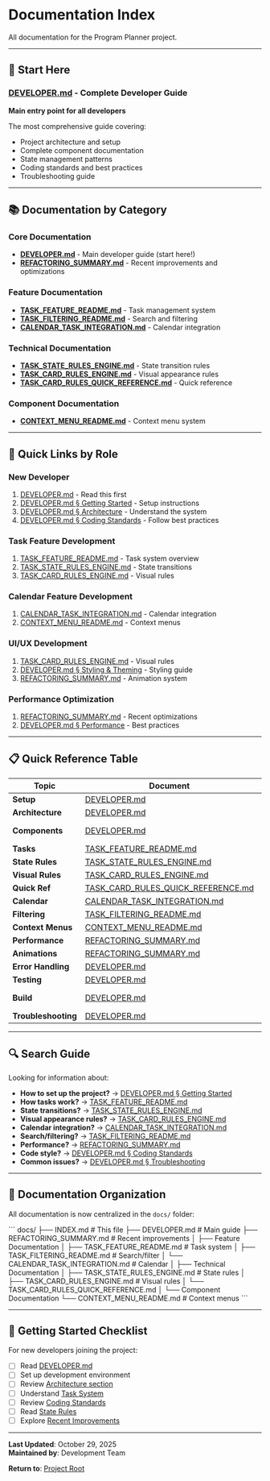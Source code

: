 # Documentation Index

All documentation for the Program Planner project.

---

## 📖 Start Here

### [DEVELOPER.md](./DEVELOPER.md) - Complete Developer Guide
**Main entry point for all developers**

The most comprehensive guide covering:
- Project architecture and setup
- Complete component documentation
- State management patterns
- Coding standards and best practices
- Troubleshooting guide

---

## 📚 Documentation by Category

### Core Documentation

- **[DEVELOPER.md](./DEVELOPER.md)** - Main developer guide (start here!)
- **[REFACTORING_SUMMARY.md](./REFACTORING_SUMMARY.md)** - Recent improvements and optimizations

### Feature Documentation

- **[TASK_FEATURE_README.md](./TASK_FEATURE_README.md)** - Task management system
- **[TASK_FILTERING_README.md](./TASK_FILTERING_README.md)** - Search and filtering
- **[CALENDAR_TASK_INTEGRATION.md](./CALENDAR_TASK_INTEGRATION.md)** - Calendar integration

### Technical Documentation

- **[TASK_STATE_RULES_ENGINE.md](./TASK_STATE_RULES_ENGINE.md)** - State transition rules
- **[TASK_CARD_RULES_ENGINE.md](./TASK_CARD_RULES_ENGINE.md)** - Visual appearance rules
- **[TASK_CARD_RULES_QUICK_REFERENCE.md](./TASK_CARD_RULES_QUICK_REFERENCE.md)** - Quick reference

### Component Documentation

- **[CONTEXT_MENU_README.md](./CONTEXT_MENU_README.md)** - Context menu system

---

## 🎯 Quick Links by Role

### New Developer
1. [DEVELOPER.md](./DEVELOPER.md) - Read this first
2. [DEVELOPER.md § Getting Started](./DEVELOPER.md#getting-started) - Setup instructions
3. [DEVELOPER.md § Architecture](./DEVELOPER.md#architecture) - Understand the system
4. [DEVELOPER.md § Coding Standards](./DEVELOPER.md#coding-standards) - Follow best practices

### Task Feature Development
1. [TASK_FEATURE_README.md](./TASK_FEATURE_README.md) - Task system overview
2. [TASK_STATE_RULES_ENGINE.md](./TASK_STATE_RULES_ENGINE.md) - State transitions
3. [TASK_CARD_RULES_ENGINE.md](./TASK_CARD_RULES_ENGINE.md) - Visual rules

### Calendar Feature Development
1. [CALENDAR_TASK_INTEGRATION.md](./CALENDAR_TASK_INTEGRATION.md) - Calendar integration
2. [CONTEXT_MENU_README.md](./CONTEXT_MENU_README.md) - Context menus

### UI/UX Development
1. [TASK_CARD_RULES_ENGINE.md](./TASK_CARD_RULES_ENGINE.md) - Visual rules
2. [DEVELOPER.md § Styling & Theming](./DEVELOPER.md#styling--theming) - Styling guide
3. [REFACTORING_SUMMARY.md](./REFACTORING_SUMMARY.md) - Animation system

### Performance Optimization
1. [REFACTORING_SUMMARY.md](./REFACTORING_SUMMARY.md) - Recent optimizations
2. [DEVELOPER.md § Performance](./DEVELOPER.md#performance-optimizations) - Best practices

---

## 📋 Quick Reference Table

| Topic | Document | Section |
|-------|----------|---------|
| **Setup** | [DEVELOPER.md](./DEVELOPER.md) | Getting Started |
| **Architecture** | [DEVELOPER.md](./DEVELOPER.md) | Architecture |
| **Components** | [DEVELOPER.md](./DEVELOPER.md) | Component Documentation |
| **Tasks** | [TASK_FEATURE_README.md](./TASK_FEATURE_README.md) | All |
| **State Rules** | [TASK_STATE_RULES_ENGINE.md](./TASK_STATE_RULES_ENGINE.md) | All |
| **Visual Rules** | [TASK_CARD_RULES_ENGINE.md](./TASK_CARD_RULES_ENGINE.md) | All |
| **Quick Ref** | [TASK_CARD_RULES_QUICK_REFERENCE.md](./TASK_CARD_RULES_QUICK_REFERENCE.md) | All |
| **Calendar** | [CALENDAR_TASK_INTEGRATION.md](./CALENDAR_TASK_INTEGRATION.md) | All |
| **Filtering** | [TASK_FILTERING_README.md](./TASK_FILTERING_README.md) | All |
| **Context Menus** | [CONTEXT_MENU_README.md](./CONTEXT_MENU_README.md) | All |
| **Performance** | [REFACTORING_SUMMARY.md](./REFACTORING_SUMMARY.md) | Performance |
| **Animations** | [REFACTORING_SUMMARY.md](./REFACTORING_SUMMARY.md) | Animations |
| **Error Handling** | [DEVELOPER.md](./DEVELOPER.md) | Error Handling |
| **Testing** | [DEVELOPER.md](./DEVELOPER.md) | Testing |
| **Build** | [DEVELOPER.md](./DEVELOPER.md) | Build & Deployment |
| **Troubleshooting** | [DEVELOPER.md](./DEVELOPER.md) | Troubleshooting |

---

## 🔍 Search Guide

Looking for information about:

- **How to set up the project?** → [DEVELOPER.md § Getting Started](./DEVELOPER.md#getting-started)
- **How tasks work?** → [TASK_FEATURE_README.md](./TASK_FEATURE_README.md)
- **State transitions?** → [TASK_STATE_RULES_ENGINE.md](./TASK_STATE_RULES_ENGINE.md)
- **Visual appearance rules?** → [TASK_CARD_RULES_ENGINE.md](./TASK_CARD_RULES_ENGINE.md)
- **Calendar integration?** → [CALENDAR_TASK_INTEGRATION.md](./CALENDAR_TASK_INTEGRATION.md)
- **Search/filtering?** → [TASK_FILTERING_README.md](./TASK_FILTERING_README.md)
- **Performance?** → [REFACTORING_SUMMARY.md](./REFACTORING_SUMMARY.md)
- **Code style?** → [DEVELOPER.md § Coding Standards](./DEVELOPER.md#coding-standards)
- **Common issues?** → [DEVELOPER.md § Troubleshooting](./DEVELOPER.md#troubleshooting)

---

## 📝 Documentation Organization

All documentation is now centralized in the `docs/` folder:

\`\`\`
docs/
├── INDEX.md                              # This file
├── DEVELOPER.md                          # Main guide
├── REFACTORING_SUMMARY.md               # Recent improvements
│
├── Feature Documentation
│   ├── TASK_FEATURE_README.md           # Task system
│   ├── TASK_FILTERING_README.md         # Search/filter
│   └── CALENDAR_TASK_INTEGRATION.md     # Calendar
│
├── Technical Documentation
│   ├── TASK_STATE_RULES_ENGINE.md       # State rules
│   ├── TASK_CARD_RULES_ENGINE.md        # Visual rules
│   └── TASK_CARD_RULES_QUICK_REFERENCE.md
│
└── Component Documentation
    └── CONTEXT_MENU_README.md           # Context menus
\`\`\`

---

## 🚀 Getting Started Checklist

For new developers joining the project:

- [ ] Read [DEVELOPER.md](./DEVELOPER.md)
- [ ] Set up development environment
- [ ] Review [Architecture section](./DEVELOPER.md#architecture)
- [ ] Understand [Task System](./TASK_FEATURE_README.md)
- [ ] Review [Coding Standards](./DEVELOPER.md#coding-standards)
- [ ] Read [State Rules](./TASK_STATE_RULES_ENGINE.md)
- [ ] Explore [Recent Improvements](./REFACTORING_SUMMARY.md)

---

**Last Updated**: October 29, 2025  
**Maintained by**: Development Team

**Return to**: [Project Root](../README.md)
